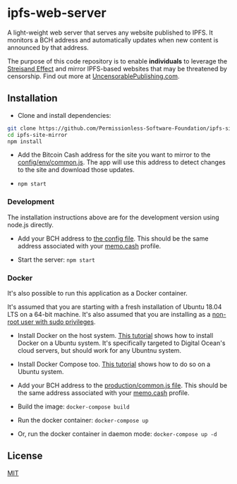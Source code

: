 # ipfs-web-server

A light-weight web server that serves any website published to IPFS. It monitors a
BCH address and automatically updates when new content is announced by that
address.

The purpose of this code repository is to enable **individuals** to leverage the [Streisand Effect](https://en.wikipedia.org/wiki/Streisand_effect) and mirror IPFS-based websites that may be threatened by censorship. Find out more at [UncensorablePublishing.com](https://uncensorablepublishing.com).

## Installation
- Clone and install dependencies:
```bash
git clone https://github.com/Permissionless-Software-Foundation/ipfs-site-mirror
cd ipfs-site-mirror
npm install
```

- Add the Bitcoin Cash address for the site you want to mirror to the [config/env/common.js](./config/env/common.js). The app will use this address to detect changes to the site and download those updates.

- `npm start`

### Development
The installation instructions above are for the development version using node.js directly.

- Add your BCH address
to [the config file](config/env/common.js). This
should be the same address associated with your [memo.cash](http://memo.cash) profile.

- Start the server: `npm start`

### Docker
It's also possible to run this application as a Docker container.

It's assumed that you are starting with a fresh installation of Ubuntu
18.04 LTS on a 64-bit machine.
It's also assumed that you are installing as a
[non-root user with sudo privileges](https://www.digitalocean.com/community/tutorials/initial-server-setup-with-ubuntu-18-04).

- Install Docker on the host system.
[This tutorial](https://www.digitalocean.com/community/tutorials/how-to-install-and-use-docker-on-ubuntu-16-04)
shows how to install Docker on a Ubuntu system. It's specifically targeted to
Digital Ocean's cloud servers, but should work for any Ubuntnu system.

- Install Docker Compose too.
[This tutorial](https://www.digitalocean.com/community/tutorials/how-to-install-docker-compose-on-ubuntu-16-04) shows how to do so on a Ubuntu system.

- Add your BCH address
to the [production/common.js file](production/common.js). This
should be the same address associated with your [memo.cash](http://memo.cash) profile.

- Build the image: `docker-compose build`

- Run the docker container: `docker-compose up`

- Or, run the docker container in daemon mode: `docker-compose up -d`


## License
[MIT](LICENSE.md)

